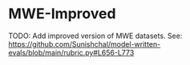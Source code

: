 # MWE-Improved

TODO: Add improved version of MWE datasets.
See: https://github.com/Sunishchal/model-written-evals/blob/main/rubric.py#L656-L773
